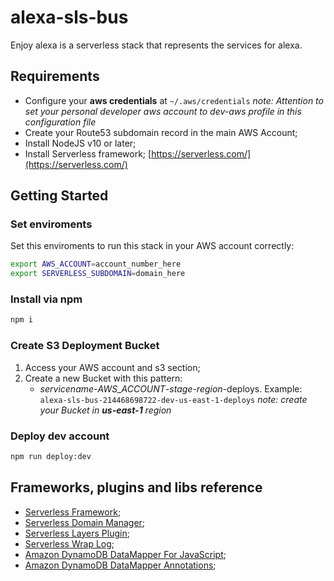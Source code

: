 # alexa-sls-bus

Enjoy alexa is a serverless stack that represents the services for alexa.

## Requirements

* Configure your **aws credentials** at `~/.aws/credentials`
*note: Attention to set your personal developer aws account to dev-aws profile in this configuration file*
* Create your Route53 subdomain record in the main AWS Account;
* Install NodeJS v10 or later;
* Install Serverless framework; [https://serverless.com/](https://serverless.com/)

## Getting Started

### Set enviroments

Set this enviroments to run this stack in your AWS account correctly:

```bash
export AWS_ACCOUNT=account_number_here
export SERVERLESS_SUBDOMAIN=domain_here
```

### Install via npm
```bash
npm i
```

### Create S3 Deployment Bucket

1. Access your AWS account and s3 section;
1. Create a new Bucket with this pattern:
    * *servicename*-*AWS_ACCOUNT*-*stage*-*region*-deploys.
    Example: `alexa-sls-bus-214468698722-dev-us-east-1-deploys`
*note: create your Bucket in **us-east-1** region*
    
### Deploy dev account
```bash
npm run deploy:dev
```

## Frameworks, plugins and libs reference

* [Serverless Framework](https://serverless.com/);
* [Serverless Domain Manager](https://github.com/amplify-education/serverless-domain-manager);
* [Serverless Layers Plugin](https://github.com/agutoli/serverless-layers);
* [Serverless Wrap Log](https://github.com/cubonetwork/serverless-wrap-log);
* [Amazon DynamoDB DataMapper For JavaScript](https://awslabs.github.io/dynamodb-data-mapper-js/);
* [Amazon DynamoDB DataMapper Annotations](https://awslabs.github.io/dynamodb-data-mapper-js/packages/dynamodb-data-mapper-annotations/);


